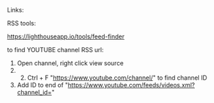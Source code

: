 Links:


RSS tools:

https://lighthouseapp.io/tools/feed-finder

to find YOUTUBE channel RSS url:
1. Open channel, right click view source
2. 2. Ctrl + F "https://www.youtube.com/channel/" to find channel ID
3. Add ID to end of "https://www.youtube.com/feeds/videos.xml?channel_id="
